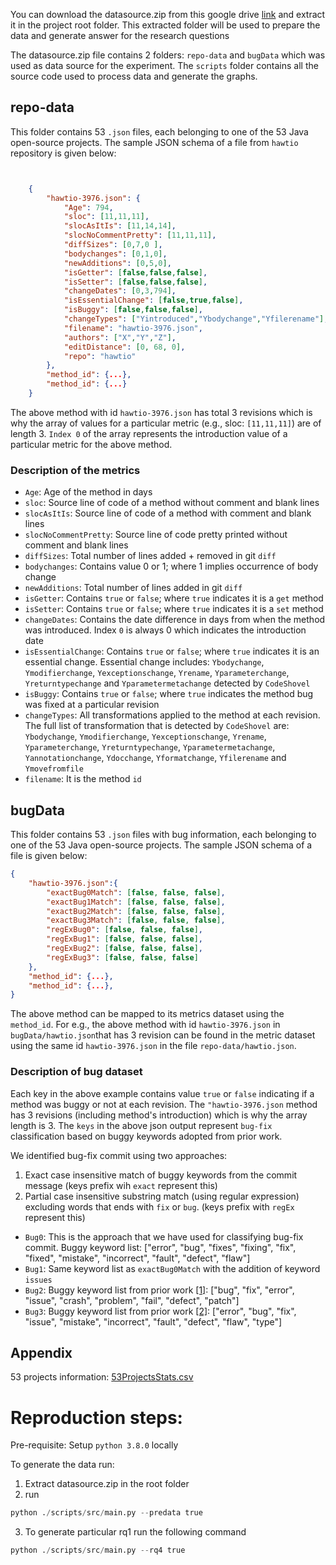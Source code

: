 You can download the datasource.zip from this google drive [link](https://drive.google.com/file/d/1VqmMs6Oi2vorQqlyq5VD4a8BMPzU5RaO/view?usp=sharing) and extract it in the project root folder. This extracted folder will be used to prepare the data and generate answer for the research questions

The datasource.zip file contains 2 folders: `repo-data` and `bugData` which was used as data source for the experiment.
The `scripts` folder contains all the source code used to process data and generate the graphs.


## repo-data 
This folder contains 53 `.json` files, each belonging to one of the 53 Java open-source projects.
The sample JSON schema of a file from `hawtio` repository is given below:

```json


    {
        "hawtio-3976.json": {
            "Age": 794,
            "sloc": [11,11,11],
            "slocAsItIs": [11,14,14],
            "slocNoCommentPretty": [11,11,11],
            "diffSizes": [0,7,0 ],
            "bodychanges": [0,1,0], 
            "newAdditions": [0,5,0],
            "isGetter": [false,false,false],
            "isSetter": [false,false,false],
            "changeDates": [0,3,794],
            "isEssentialChange": [false,true,false],
            "isBuggy": [false,false,false],
            "changeTypes": ["Yintroduced","Ybodychange","Yfilerename"],
            "filename": "hawtio-3976.json",
            "authors": ["X","Y","Z"],
            "editDistance": [0, 68, 0],
            "repo": "hawtio"
        },
        "method_id": {...},
        "method_id": {...}
    }

```
The above method with id `hawtio-3976.json` has total 3 revisions which is why the array of values for a particular metric (e.g., sloc: `[11,11,11]`) are of length 3. `Index 0` of the array represents the introduction value of a particular metric for the above method.

### Description of the metrics
- `Age`: Age of the method in days
- `sloc`: Source line of code of a method without comment and blank lines
- `slocAsItIs`: Source line of code of a method with comment and blank lines
- `slocNoCommentPretty`: Source line of code pretty printed without comment and blank lines
- `diffSizes`: Total number of lines added + removed in git `diff`
- `bodychanges`: Contains value 0 or 1; where 1 implies occurrence  of body change
- `newAdditions`: Total number of lines added in git `diff`
- `isGetter`: Contains `true` or `false`; where `true` indicates it is a `get` method
- `isSetter`: Contains `true` or `false`; where `true` indicates it is a `set` method
- `changeDates`: Contains the date difference in days from when the method was introduced. Index `0` is always 0 which indicates the introduction date
- `isEssentialChange`: Contains `true` or `false`; where `true` indicates it is an essential change. Essential change includes: `Ybodychange`, `Ymodifierchange`, `Yexceptionschange`, `Yrename`, `Yparameterchange`, `Yreturntypechange` and `Yparametermetachange` detected by `CodeShovel`
- `isBuggy`: Contains `true` or `false`; where `true` indicates the method bug was fixed at a particular revision
- `changeTypes`: All transformations applied to the method at each revision. The full list of transformation that is detected by `CodeShovel` are: `Ybodychange`, `Ymodifierchange`, `Yexceptionschange`, `Yrename`, `Yparameterchange`, `Yreturntypechange`, `Yparametermetachange`, `Yannotationchange`, `Ydocchange`, `Yformatchange`, `Yfilerename` and `Ymovefromfile`
- `filename`: It is the method `id`

## bugData
This folder contains 53 `.json` files with bug information, each belonging to one of the 53 Java open-source projects.
The sample JSON schema of a file is given below:

```json
{
    "hawtio-3976.json":{
        "exactBug0Match": [false, false, false],
        "exactBug1Match": [false, false, false],
        "exactBug2Match": [false, false, false],
        "exactBug3Match": [false, false, false],
        "regExBug0": [false, false, false],
        "regExBug1": [false, false, false],
        "regExBug2": [false, false, false],
        "regExBug3": [false, false, false]
    },
    "method_id": {...},
    "method_id": {...},
}

```

The above method can be mapped to its metrics dataset using the `method_id`. For e.g., the above method with id `hawtio-3976.json` in `bugData/hawtio.json`that has 3 revision can be found in  the metric dataset using the same id `hawtio-3976.json` in the file `repo-data/hawtio.json`.

### Description of bug dataset
Each key in the above example contains value `true` or `false` indicating if a method was buggy or not at each revision. The `"hawtio-3976.json` method has 3 revisions (including method's introduction) which is why the array length is 3. The `keys` in the above json output represent `bug-fix` classification based on buggy keywords adopted from prior work.

We identified bug-fix commit using two approaches: 
1. Exact case insensitive match of buggy keywords from the commit message (keys prefix wih `exact` represent this)
2. Partial case insensitive substring match (using regular expression) excluding words that ends with `fix` or `bug`. (keys prefix with `regEx` represent this)

- `Bug0`: This is the approach that we have used for classifying bug-fix commit. Buggy keyword list: ["error", "bug", "fixes", "fixing", "fix", "fixed", "mistake", "incorrect", "fault", "defect", "flaw"]
- `Bug1`: Same keyword list as `exactBug0Match` with the addition of keyword `issues`
- `Bug2`: Buggy keyword list from prior work [[1]](#1): ["bug", "fix", "error", "issue", "crash", "problem", "fail", "defect", "patch"]
- `Bug3`: Buggy keyword list from prior work [[2]](#2): ["error", "bug", "fix", "issue", "mistake", "incorrect", "fault", "defect", "flaw", "type"]


## Appendix

53 projects information: [53ProjectsStats.csv](/Stats/53ProjectsStats.csv)

# Reproduction steps:

Pre-requisite: Setup `python 3.8.0` locally

To generate the data run:
1. Extract datasource.zip in the root folder
2. run
```python
python ./scripts/src/main.py --predata true
```
3. To generate particular rq1 run the following command
```python
python ./scripts/src/main.py --rq4 true 
```